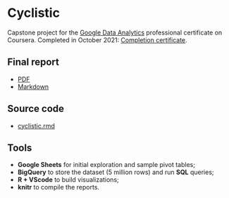 # Cyclistic

Capstone project for the [Google Data Analytics](https://www.coursera.org/professional-certificates/google-data-analytics) professional certificate on Coursera. Completed in October 2021: [Completion certificate](https://www.coursera.org/account/accomplishments/specialization/certificate/GCFEMDV7KRFD).

## Final report

- [PDF](./cyclistic.pdf)
- [Markdown](./cyclistic.md)

## Source code

- [cyclistic.rmd](./cyclistic.rmd)

## Tools

- **Google Sheets** for initial exploration and sample pivot tables;
- **BigQuery** to store the dataset (5 million rows) and run **SQL** queries;
- **R + VScode** to build visualizations;
- **knitr** to compile the reports.
